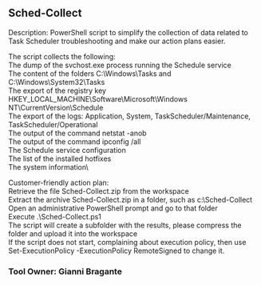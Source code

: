 ## Sched-Collect

Description:
PowerShell script to simplify the collection of data related to Task Scheduler troubleshooting and make our action plans easier.​

The script collects the following:\
The dump of the svchost.exe process running the Schedule service\
The content of the folders C:\Windows\Tasks and C:\Windows\System32\Tasks\
The export of the registry key HKEY_LOCAL_MACHINE\Software\Microsoft\Windows NT\CurrentVersion\Schedule\
The export of the logs: Application, System, TaskScheduler/Maintenance, TaskScheduler/Operational\
The output of the command netstat -anob\
The output of the command ipconfig /all\
The Schedule service configuration\
The list of the installed hotfixes​\
The system information\

Customer-friendly action plan:\
Retrieve the file Sched-Collect.zip from the workspace\
Extract the archive Sched-Collect.zip in a folder, such as c:\Sched-Collect\
Open an administrative PowerShell prompt and go to that folder\
Execute .\Sched-Collect.ps1\
The script will create a subfolder with the results, please compress the folder and upload it into the workspace​\
If the script does not start, complaining about execution policy, then use Set-ExecutionPolicy -ExecutionPolicy RemoteSigned to change it.​


### Tool Owner: Gianni Bragante